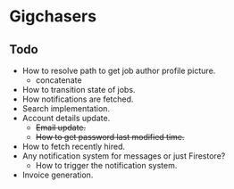 # Gigchasers

## Todo

- How to resolve path to get job author profile picture.
    + concatenate
- How to transition state of jobs.
- How notifications are fetched.
- Search implementation.
- Account details update.
    - ~~Email update.~~
    - ~~How to get password last modified time.~~
- How to fetch recently hired.
- Any notification system for messages or just Firestore?
    - How to trigger the notification system.
- Invoice generation.


